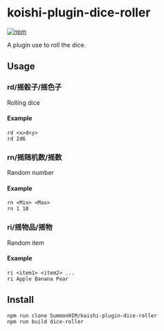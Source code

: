# koishi-plugin-dice-roller

[![npm](https://img.shields.io/npm/v/@summonhim/koishi-plugin-dice-roller?style=flat-square)](https://www.npmjs.com/package/@summonhim/koishi-plugin-dice-roller)

A plugin use to roll the dice.

## Usage

### rd/摇骰子/摇色子
Rolling dice
#### Example
```
rd <x>d<y>
rd 2d6
```

### rn/摇随机数/摇数
Random number
#### Example
```
rn <Min> <Max>
rn 1 10
```

### ri/摇物品/摇物
Random item
#### Example
```
ri <item1> <item2> ...
ri Apple Banana Pear
```

## Install
```
npm run clone SummonHIM/koishi-plugin-dice-roller
npm run build dice-roller
```